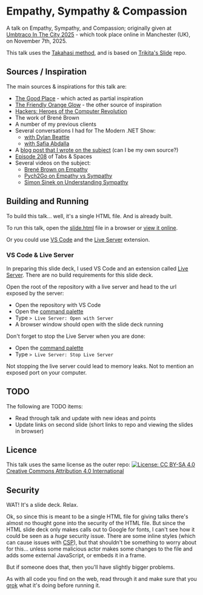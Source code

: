 # Empathy, Sympathy & Compassion

A talk on Empathy, Sympathy, and Compassion; originally given at [Umbtraco In The City 2025]() - which took place online in Manchester (UK), on November 7th, 2025.

This talk uses the [Takahasi method](https://en.wikipedia.org/wiki/Takahashi_method), and is based on [Trikita's Slide](https://github.com/trikita/slide-html) repo.

## Sources / Inspiration

The main sources & inspirations for this talk are:

- [The Good Place](https://en.wikipedia.org/wiki/The_Good_Place) - which acted as partial inspiration
- [The Friendly Orange Glow](http://friendlyorangeglow.com/) - the other source of inspiration
- [Hackers: Heroes of the Computer Revolution](https://en.wikipedia.org/wiki/Hackers:_Heroes_of_the_Computer_Revolution)
- The work of Brené Brown
- A number of my previous clients
- Several conversations I had for The Modern .NET Show:
  - [with Dylan Beattie](https://dotnetcore.show/episode-48-rockstar-with-dylan-beatie/)
  - [with Safia Abdalla](https://dotnetcore.show/season-8/compassionate-coding-safia-abdallas-insights-on-empathy-in-open-source-development/)
- A [blog post that I wrote on the subject](https://rjj-software.co.uk/blog/important-skills-for-developers-empathy/) (can I be my own source?)
- [Episode 208](https://open.spotify.com/episode/25ifQbR73ybIZKW7AiU7yd) of Tabs & Spaces
- Several videos on the subject:
  - [Brené Brown on Empathy](https://www.youtube.com/watch?v=35Wt8LhoVHA)
  - [Pych2Go on Empathy vs Sympathy](https://www.youtube.com/watch?v=1Evwgu369Jw)
  - [Simon Sinek on Understanding Sympathy](https://www.youtube.com/watch?v=pi86Nr9Mdms)

## Building and Running

To build this talk... well, it's a single HTML file. And is already built.

To run this talk, open the [slide.html](./slide.html) file in a browser or [view it online](http://htmlpreview.github.io/?https://github.com/jamie-taylor-rjj/Talks/blob/main/uitc-empathy-sympathy-compassion/slide.html).

Or you could use [VS Code](https://code.visualstudio.com/) and the [Live Server](https://marketplace.visualstudio.com/items?itemName=ritwickdey.LiveServer) extension.

### VS Code & Live Server

In preparing this slide deck, I used VS Code and an extension called [Live Server](https://marketplace.visualstudio.com/items?itemName=ritwickdey.LiveServer). There are no build requirements for this slide deck.

Open the root of the repository with a live server and head to the url exposed by the server:

- Open the repository with VS Code
- Open the [command palette](https://code.visualstudio.com/docs/getstarted/userinterface#_command-palette)
- Type `> Live Server: Open with Server`
- A browser window should open with the slide deck running

Don't forget to stop the Live Server when you are done:

- Open the [command palette](https://code.visualstudio.com/docs/getstarted/userinterface#_command-palette)
- Type `> Live Server: Stop Live Server`

Not stopping the live server could lead to memory leaks. Not to mention an exposed port on your computer.

## TODO

The following are TODO items:

- Read through talk and update with new ideas and points
- Update links on second slide (short links to repo and viewing the slides in browser)

## Licence

This talk uses the same license as the outer repo: [![License: CC BY-SA 4.0](https://licensebuttons.net/l/by-sa/4.0/80x15.png)](https://creativecommons.org/licenses/by-sa/4.0/) [Creative Commons Attribution 4.0 International](https://choosealicense.com/licenses/cc-by-4.0/)

## Security

WAT! It's a slide deck. Relax.

Ok, so since this is meant to be a single HTML file for giving talks there's almost no thought gone into the security of the HTML file. But since the HTML slide deck only makes calls out to Google for fonts, I can't see how it could be seen as a _huge_ security issue. There are some inline styles (which can cause issues with [CSP](https://developer.mozilla.org/en-US/docs/Web/HTTP/CSP)), but that shouldn't be something to worry about for this... unless some malicious actor makes some changes to the file and adds some external JavaScript, or embeds it in a frame.

But if someone does that, then you'll have slightly bigger problems.

As with all code you find on the web, read through it and make sure that you [grok](https://en.wikipedia.org/wiki/Grok) what it's doing before running it.

